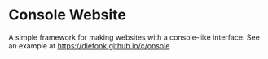 # Console Website
A simple framework for making websites with a console-like interface. See an example at https://diefonk.github.io/c/onsole
